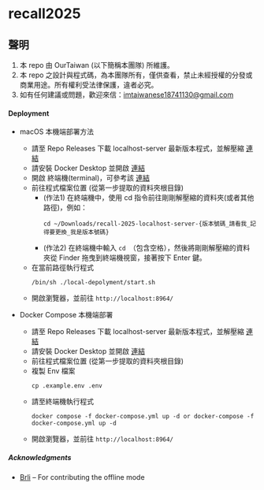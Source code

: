 # recall2025

## 聲明
1. 本 repo 由 OurTaiwan (以下簡稱本團隊) 所維護。
1. 本 repo 之設計與程式碼，為本團隊所有，僅供查看，禁止未經授權的分發或商業用途。所有權利受法律保護，違者必究。
1. 如有任何建議或問題，歡迎來信：<imtaiwanese18741130@gmail.com>

#### Deployment
- macOS 本機端部署方法
    - 請至 Repo Releases 下載 localhost-server 最新版本程式，並解壓縮 [連結](https://github.com/imtaiwanese18741130/recall-2025/releases)
    - 請安裝 Docker Desktop 並開啟 [連結](https://docs.docker.com/desktop/setup/install/mac-install/)
    - 開啟 終端機(terminal)，可參考該 [連結](https://support.apple.com/zh-tw/guide/terminal/apd5265185d-f365-44cb-8b09-71a064a42125/mac)
    - 前往程式檔案位置 (從第一步提取的資料夾根目錄)
        - (作法1) 在終端機中，使用 cd 指令前往剛剛解壓縮的資料夾(或者其他路徑)，例如：
            ```
            cd ~/Downloads/recall-2025-localhost-server-{版本號碼_請看我_記得要更換_我是版本號碼}
            ```
        - (作法2) 在終端機中輸入 `cd `（包含空格），然後將剛剛解壓縮的資料夾從 Finder 拖曳到終端機視窗，接著按下 Enter 鍵。
    - 在當前路徑執行程式
        ```
        /bin/sh ./local-depolyment/start.sh
        ```
    - 開啟瀏覽器，並前往 `http://localhost:8964/`

- Docker Compose 本機端部署
    - 請至 Repo Releases 下載 localhost-server 最新版本程式，並解壓縮 [連結](https://github.com/imtaiwanese18741130/recall-2025/releases)
    - 請安裝 Docker Desktop 並開啟 [連結](https://docs.docker.com/desktop/)
    - 前往程式檔案位置 (從第一步提取的資料夾根目錄)
    - 複製 Env 檔案
        ```
        cp .example.env .env
        ```
    - 請至終端機執行程式
        ```
        docker compose -f docker-compose.yml up -d or docker-compose -f docker-compose.yml up -d
        ```
    - 開啟瀏覽器，並前往 `http://localhost:8964/`

##### Acknowledgments
- [Brli](https://github.com/Brli) – For contributing the offline mode